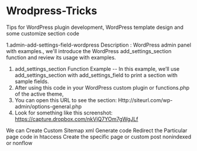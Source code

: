 # Wrodpress-Tricks
Tips for WordPress plugin development, WordPress template design  and some customize section code

1.admin-add-settings-field-wordpress 
Description : WordPress admin panel with examples., we'll introduce the WordPress add_settings_section function and review its usage with examples.
1) add_settings_section Function Example   -- In this example, we’ll use add_settings_section with add_settings_field to print a section with sample fields.  
2) After using this code in your WordPress custom plugin or functions.php of the active theme, 
3) You can open this URL to see the section: Http://siteurl.com/wp-admin/options-general.php
4) Look for something like this screenshot: https://capture.dropbox.com/nkVjQ7YOm7gWgJLf


We can  Create Custom Sitemap xml Generate code
Redirect the Particular page code in htaccess
Create the specific page or custom post nonindexed or nonflow
